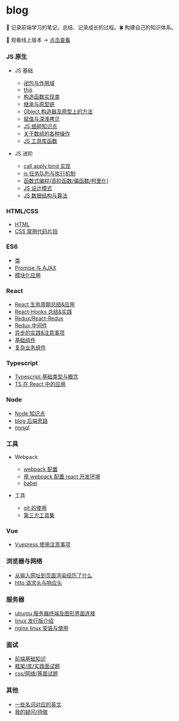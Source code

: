 # blog

:seedling: 记录前端学习的笔记，总结、记录成长的过程。:four_leaf_clover: 构建自己的知识体系。

:whale: 观看线上版本 -> [点击查看](https://blog.xblcity.com)

### JS 原生

- JS 基础

  - [闭包与作用域](https://github.com/xblcity/blog/blob/master/js/scope-closures.md)
  - [this](https://github.com/xblcity/blog/blob/master/js/this.md)
  - [构造函数实现类](https://github.com/xblcity/blog/blob/master/js/object.md)
  - [继承与原型链](https://github.com/xblcity/blog/blob/master/js/inherit.md)
  - [Object 构造器及原型上的方法](https://github.com/xblcity/blog/blob/master/js/object-methods.md)
  - [赋值与深浅拷贝](https://github.com/xblcity/blog/blob/master/js/copy.md)
  - [JS 细碎知识点](https://github.com/xblcity/blog/blob/master/js/knowledge-points.md)
  - [关于数组的各种操作](https://github.com/xblcity/blog/blob/master/js/array.md)
  - [JS 工具库函数](https://github.com/xblcity/blog/blob/master/js/utils.md)

- JS 进阶

  - [call,apply,bind 实现](https://github.com/xblcity/blog/blob/master/js/call.md)
  - [js 任务队列与执行机制](https://github.com/xblcity/blog/blob/master/js/eventloop.md)
  - [函数式编程(高阶函数/偏函数/柯里化)](https://github.com/xblcity/blog/blob/master/js/func-program.md)
  - [JS 设计模式](https://github.com/xblcity/blog/blob/master/js/design-mode.md)
  - [JS 数据结构与算法](https://github.com/xblcity/blog/blob/master/js/algorithm.md)

### HTML/CSS

- [HTML](https://github.com/xblcity/blog/blob/master/hc/html.md)
- [CSS 常用代码片段](https://github.com/xblcity/blog/blob/master/hc/css-utils.md)

### ES6

- [类](https://github.com/xblcity/blog/blob/master/es6/class.md)
- [Promise 与 AJAX](https://github.com/xblcity/blog/blob/master/es6/promise.md)
- [模块化应用](https://github.com/xblcity/blog/blob/master/es6/module.md)

### React

- [React 生命周期总结&应用](https://github.com/xblcity/blog/blob/master/react/lifecycle.md)
- [React-Hooks 总结&实践](https://github.com/xblcity/blog/blob/master/react/react-hooks.md)
- [Redux/React-Redux](https://github.com/xblcity/blog/blob/master/react/redux.md)
- [Redux 中间件](https://github.com/xblcity/blog/blob/master/react/redux-middleware.md)
- [异步的实践&注意事项](https://github.com/xblcity/blog/blob/master/react/async.md)
- [基础组件](https://github.com/xblcity/blog/blob/master/react/basic-co.md)
- [复杂业务组件](https://github.com/xblcity/blog/blob/master/react/complex-co.md)

### Typescript

- [Typescript 基础类型与概念](https://github.com/xblcity/blog/blob/master/typescript/ts-basic.md)
- [TS 在 React 中的应用](https://github.com/xblcity/blog/blob/master/typescript/ts-react.md)

### Node

- [Node 知识点](https://github.com/xblcity/blog/blob/master/node/little-points.md)
- [blog 后端思路](https://github.com/xblcity/blog/blob/master/node/blog.md)
- [mysql](https://github.com/xblcity/blog/blob/master/node/mysql.md)

### 工具

- Webpack

  - [webpack 配置](https://github.com/xblcity/blog/blob/master/tools/webpack/webpack-config.md)
  - [用 webpack 配置 react 开发环境](https://github.com/xblcity/blog/blob/master/tools/webpack/webpack-react.md)
  - [babel](https://github.com/xblcity/blog/blob/master/tools/webpack/babel.md)

- 工具

  - [git 的使用](https://github.com/xblcity/blog/blob/master/tools/git.md)
  - [第三方工具集](https://github.com/xblcity/blog/blob/master/tools/tool.md)

### Vue

- [Vuepress 使用注意事项](https://github.com/xblcity/blog/blob/master/vue/vuepress.md)

### 浏览器与网络

- [从输入网址到页面渲染经历了什么](https://github.com/xblcity/blog/blob/master/network/render.md)
- [http 请求头与响应头](https://github.com/xblcity/blog/blob/master/network/http-message.md)

### 服务器

- [ubuntu 服务器终端及图形界面连接](https://github.com/xblcity/blog/blob/master/server/ubuntu.md)
- [linux 发行版介绍](https://github.com/xblcity/blog/blob/master/server/linux.md)
- [nginx linux 安装与使用](https://github.com/xblcity/blog/blob/master/server/nginx.md)

### 面试

- [前端基础知识](https://github.com/xblcity/blog/blob/master/interview/js-interview.md)
- [框架/库/实践面试题](https://github.com/xblcity/blog/blob/master/interview/lib-interview.md)
- [css/网络/等面试题](https://github.com/xblcity/blog/blob/master/interview/other-interview.md)

### 其他

- [一些名词对应的英文](https://github.com/xblcity/blog/blob/master/others/words.md)
- [我的疑问/待做](https://github.com/xblcity/blog/blob/master/others/questions.md)

